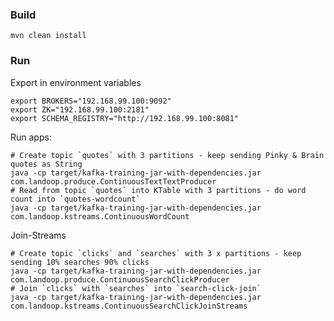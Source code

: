 ### Build

    mvn clean install

### Run     

Export in environment variables

    export BROKERS="192.168.99.100:9092"
    export ZK="192.168.99.100:2181"
    export SCHEMA_REGISTRY="http://192.168.99.100:8081"

Run apps:
    
    # Create topic `quotes` with 3 partitions - keep sending Pinky & Brain quotes as String
    java -cp target/kafka-training-jar-with-dependencies.jar com.landoop.produce.ContinuousTextTextProducer
    # Read from topic `quotes` into KTable with 3 partitions - do word count into `quotes-wordcount`
    java -cp target/kafka-training-jar-with-dependencies.jar com.landoop.kstreams.ContinuousWordCount

Join-Streams
    
    # Create topic `clicks` and `searches` with 3 x partitions - keep sending 10% searches 90% clicks
    java -cp target/kafka-training-jar-with-dependencies.jar com.landoop.produce.ContinuousSearchClickProducer
    # Join `clicks` with `searches` into `search-click-join` 
    java -cp target/kafka-training-jar-with-dependencies.jar com.landoop.kstreams.ContinuousSearchClickJoinStreams
    
    